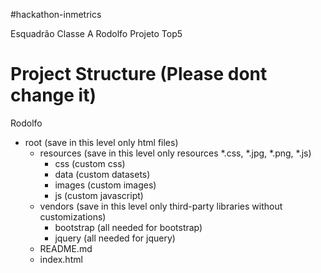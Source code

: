 #hackathon-inmetrics

Esquadrão Classe A
Rodolfo
Projeto Top5

# Project Structure (Please dont change it)
Rodolfo
- root (save in this level only html files)
	- resources (save in this level only resources *.css, *.jpg, *.png, *.js)
		- css (custom css)
		- data (custom datasets)
		- images (custom images)
		- js (custom javascript)
	- vendors (save in this level only third-party libraries without customizations)
		- bootstrap (all needed for bootstrap)
		- jquery (all needed for jquery)
	- README.md
	- index.html
